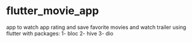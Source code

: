 # flutter_movie_app

app to watch app rating and save favorite movies and watch trailer using flutter with packages:
1- bloc
2- hive
3- dio

